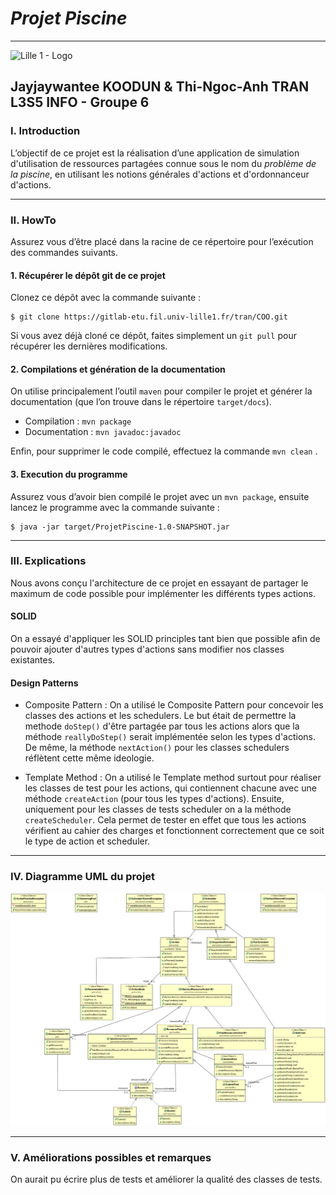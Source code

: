 # *Projet Piscine*
---
![Lille 1 - Logo](http://www.univ-lille1.fr/digitalAssets/38/38040_logo-trans.png)

**Jayjaywantee KOODUN**  & **Thi-Ngoc-Anh TRAN**
**L3S5 INFO - Groupe 6**
---

### I. Introduction

L’objectif de ce projet est la réalisation d’une application de simulation d'utilisation de ressources partagées connue sous le nom du *problème de la piscine*, en utilisant les notions générales d'actions et d'ordonnanceur d'actions.


---
### II. HowTo

Assurez vous d’être placé dans la racine de ce répertoire pour l’exécution des commandes suivants.

#### 1. __Récupérer le dépôt git de ce projet__

Clonez ce dépôt avec la commande suivante :
```
$ git clone https://gitlab-etu.fil.univ-lille1.fr/tran/COO.git
```

Si vous avez déjà cloné ce dépôt, faites simplement un `git pull` pour récupérer les dernières modifications.


#### 2. __Compilations et génération de la documentation__

On utilise principalement l’outil `maven` pour compiler le projet et  générer la documentation (que l’on trouve dans le répertoire `target/docs`).

* Compilation : `mvn package`
* Documentation : `mvn javadoc:javadoc`

Enfin, pour supprimer le code compilé, effectuez la commande `mvn clean` .


#### 3. __Execution du programme__

Assurez vous d’avoir bien compilé le projet avec un `mvn package`, ensuite lancez le programme avec la commande suivante :
```
$ java -jar target/ProjetPiscine-1.0-SNAPSHOT.jar

```

---
### III. Explications

Nous avons conçu l'architecture de ce projet en essayant de partager le maximum de code possible pour implémenter les différents types actions.

#### __SOLID__
On a essayé d'appliquer les SOLID principles tant bien que possible afin de pouvoir ajouter d'autres types d'actions sans modifier nos classes existantes.

####  __Design Patterns__

- Composite Pattern :
On a utilisé le Composite Pattern pour concevoir les classes des actions et les schedulers. Le but était de permettre la methode `doStep()` d'être partagée par tous les actions alors que la méthode `reallyDoStep()` serait implémentée selon les types d'actions. De même, la méthode `nextAction()` pour les classes schedulers réflètent cette même ideologie.

- Template Method :
On a utilisé le Template method surtout pour réaliser les classes de test pour les actions, qui contiennent chacune avec une méthode `createAction` (pour tous les types d'actions). Ensuite, uniquement pour les classes de tests scheduler on a la méthode `createScheduler`. Cela permet de tester en effet que tous les actions vérifient au cahier des charges et fonctionnent correctement que ce soit le type de action et scheduler.

---
### IV. Diagramme UML du projet

![Alt text](ProjetPiscineUml.png?raw=true "Uml Project Piscine")

---
### V.  Améliorations possibles et remarques

On aurait pu écrire plus de tests et améliorer la qualité des classes de tests.




